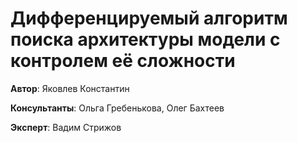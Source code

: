 # Дифференцируемый алгоритм поиска архитектуры модели с контролем её сложности
**Автор**: Яковлев Константин

**Консультанты**: Ольга Гребенькова, Олег Бахтеев

**Эксперт**: Вадим Стрижов
